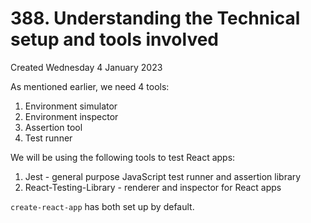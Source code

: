 # 388. Understanding the Technical setup and tools involved
Created Wednesday 4 January 2023

As mentioned earlier, we need 4 tools:
1. Environment simulator
2. Environment inspector
3. Assertion tool
4. Test runner

We will be using the following tools to test React apps:
1. Jest - general purpose JavaScript test runner and assertion library
2. React-Testing-Library - renderer and inspector for React apps

`create-react-app` has both set up by default.